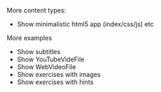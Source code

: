 

More content types:

  - Show minimalistic html5 app (index/css/js) etc



More examples

  - Show subtitles
  - Show YouTubeVideFile 
  - Show WebVideoFile
  - Show exercises with images
  - Show exercises with hints

